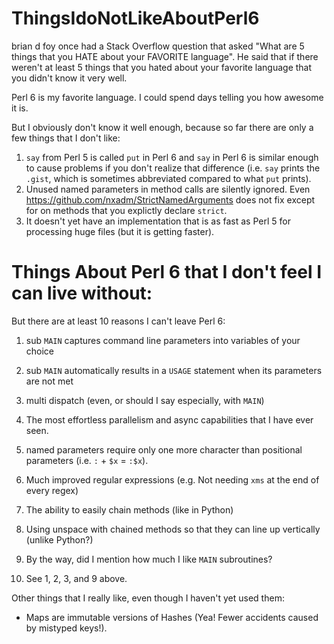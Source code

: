 # ThingsIdoNotLikeAboutPerl6
brian d foy once had a Stack Overflow question that asked "What are 5 things that you HATE about your FAVORITE language". He said that if there weren't at least 5 things that you hated about your favorite language that you didn't know it very well.

Perl 6 is my favorite language. I could spend days telling you how awesome it is.

But I obviously don't know it well enough, because so far there are only a few things that I don't like:

1. `say` from Perl 5 is called `put` in Perl 6 and `say` in Perl 6 is similar enough to cause problems if you don't realize that difference (i.e. `say` prints the `.gist`, which is sometimes abbreviated compared to what `put` prints).
2. Unused named parameters in method calls are silently ignored. Even https://github.com/nxadm/StrictNamedArguments does not fix except for on methods that you explictly declare `strict`.
3. It doesn't yet have an implementation that is as fast as Perl 5 for processing huge files (but it is getting faster).

# Things About Perl 6 that I don't feel I can live without:

But there are at least 10 reasons I can't leave Perl 6:

1. sub `MAIN` captures command line parameters into variables of your choice
2. sub `MAIN` automatically results in a `USAGE` statement when its parameters are not met
3. multi dispatch (even, or should I say especially, with `MAIN`)
4. The most effortless parallelism and async capabilities that I have ever seen.
5. named parameters require only one more character than positional parameters (i.e. `:` + `$x` = `:$x`).
6. Much improved regular expressions (e.g. Not needing `xms` at the end of every regex)
7. The ability to easily chain methods (like in Python)
8. Using unspace with chained methods so that they can line up vertically (unlike Python?)

9. By the way, did I mention how much I like `MAIN` subroutines?
10. See 1, 2, 3, and 9 above.

Other things that I really like, even though I haven't yet used them:

* Maps are immutable versions of Hashes (Yea! Fewer accidents caused by mistyped keys!).
